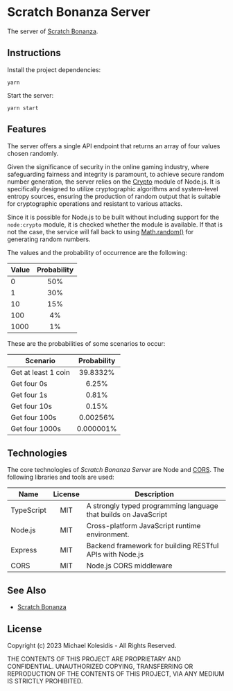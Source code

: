 # Scratch Bonanza Server

The server of [Scratch Bonanza](https://github.com/michaelkolesidis/scratch-bonanza).

## Instructions

Install the project dependencies:

```
yarn
```

Start the server:

```
yarn start
```

## Features

The server offers a single API endpoint that returns an array of four values chosen randomly.

Given the significance of security in the online gaming industry, where safeguarding fairness and integrity is paramount, to achieve secure random number generation, the server relies on the [Crypto](https://nodejs.org/api/crypto.html#crypto) module of Node.js. It is specifically designed to utilize cryptographic algorithms and system-level entropy sources, ensuring the production of random output that is suitable for cryptographic operations and resistant to various attacks.

Since it is possible for Node.js to be built without including support for the `node:crypto` module, it is checked whether the module is available. If that is not the case, the service will fall back to using [Math.random()](https://developer.mozilla.org/en-US/docs/Web/JavaScript/Reference/Global_Objects/Math/random) for generating random numbers.

The values and the probability of occurrence are the following:

| Value | Probability |
| ----- | :---------: |
| 0     |     50%     |
| 1     |     30%     |
| 10    |     15%     |
| 100   |     4%      |
| 1000  |     1%      |

These are the probabilities of some scenarios to occur:

| Scenario            | Probability |
| ------------------- | :---------: |
| Get at least 1 coin |  39.8332%   |
| Get four 0s         |    6.25%    |
| Get four 1s         |    0.81%    |
| Get four 10s        |    0.15%    |
| Get four 100s       |  0.00256%   |
| Get four 1000s      |  0.000001%  |

## Technologies

The core technologies of _Scratch Bonanza Server_ are Node and [CORS](https://en.wikipedia.org/wiki/Cross-origin_resource_sharing). The following libraries and tools are used:

| Name       | License | Description                                                     |
| ---------- | :-----: | --------------------------------------------------------------- |
| TypeScript |   MIT   | A strongly typed programming language that builds on JavaScript |
| Node.js    |   MIT   | Cross-platform JavaScript runtime environment.                  |
| Express    |   MIT   | Backend framework for building RESTful APIs with Node.js        |
| CORS       |   MIT   | Node.js CORS middleware                                         |

## See Also

- [Scratch Bonanza](https://github.com/michaelkolesidis/scratch-bonanza)

## License

Copyright (c) 2023 Michael Kolesidis - All Rights Reserved.

THE CONTENTS OF THIS PROJECT ARE PROPRIETARY AND CONFIDENTIAL.
UNAUTHORIZED COPYING, TRANSFERRING OR REPRODUCTION OF THE CONTENTS OF THIS PROJECT, VIA ANY MEDIUM IS STRICTLY PROHIBITED.
